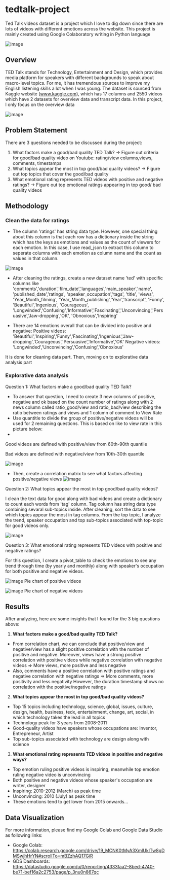 # tedtalk-project
Ted Talk videos dataset is a project which I love to dig down since there are lots of videos with different emotions across the website. This project is mainly created using Google Colaboratory writing in Python language

![image](https://user-images.githubusercontent.com/97778235/158612371-8e9dfe14-82f3-40dc-ae7e-750f50a0c35e.png)

## Overview
TED Talk stands for Technology, Entertainment and Design, which provides media platform for speakers with different backgrounds to speak about macro-level topics. For me, it has tremendous sources to improve my English listening skills a lot when I was young. The dataset is sourced from Kaggle website (www.kaggle.com), which has 17 columns and 2550 videos which have 2 datasets for overview data and transcript data. In this project, I only focus on the overview data

![image](https://user-images.githubusercontent.com/97778235/158615693-ddcdb4db-eaf8-4332-8997-145b8e1c620b.png)

## Problem Statement
There are 3 questions needed to be discussed during the project:
1. What factors make a good/bad quality TED Talk? 
-> Figure out criteria for good/bad quality video on Youtube: rating/view columns,views, comments, timestamps
2. What topics appear the most in top good/bad quality videos?
-> Figure out top topics that cover the good/bad quality
3. What emotional rating represents TED videos with positive and negative ratings?
-> Figure out top emotional ratings appearing in top good/ bad quality videos 

## Methodology

### Clean the data for ratings
+ The column 'ratings' has string data type. However, one special thing about this column is that each row has a dictionary inside the string which has the keys as emotions and values as the count of viewers for each emotion. In this case, I use read_json to extract this column to seperate columns with each emotion as column name and the count as values in that column. 

![image](https://user-images.githubusercontent.com/97778235/158616770-2ff1c84a-2f3c-4f86-b16e-023799361144.png)

+ After cleaning the ratings, create a new dataset name 'ted' with specific columns like 'comments','duration','film_date','languages','main_speaker','name', 'published_date','ratings', 'speaker_occupation','tags',	'title', 'views', 'Year_Month_filming', 'Year_Month_publishing','Year','transcript', 'Funny',	'Beautiful','Ingenious',	'Courageous',	'Longwinded','Confusing','Informative','Fascinating','Unconvincing','Persuasive','Jaw-dropping','OK',	'Obnoxious','Inspiring'

+ There are 14 emotions overall that can be divided into positive and negative: 
Positive videos: 'Beautiful','Inspiring','Funny','Fascinating','Ingenious','Jaw-dropping','Courageous','Persuasive','Informative','OK'
Negative videos: 'Longwinded','Unconvincing','Confusing','Obnoxious'

It is done for cleaning data part. Then, moving on to explorative data analysis part

### Explorative data analysis
Question 1: What factors make a good/bad quality TED Talk?
+ To answer that question, I need to create 3 new columns of positive, negative and ok based on the count number of ratings along with 2 news column called ratio_good/view and ratio_bad/view describing the ratio between ratings and views and 1 column of comment to View Rate
+ Use quantitle to divide the group of positive/negative videos will be used for 2 remaining questions. This is based on like to view rate in this picture below:
+  
Good videos are defined with positive/view from 60th-90th quantile

Bad videos are defined with negative/view from 10th-30th quantile

![image](https://user-images.githubusercontent.com/97778235/158620467-f851036b-1fed-4c41-b3fc-cf6fe790f930.png)

+ Then, create a correlation matrix to see what factors affecting positive/negative views
![image](https://user-images.githubusercontent.com/97778235/158621794-ac94d7ac-3c59-43cc-9cfd-1b93bafe8eb3.png)

Question 2: What topics appear the most in top good/bad quality videos?

I clean the text data for good along with bad videos and create a dictionary to count each words from 'tag' column. Tag column has string data type combining sevaral sub-topics inside. After cleaning, sort the data to see which topics appear the most in tag columns. From the top topic, I analyze the trend, speaker occupation and top sub-topics associated with top-topic for good videos only.

![image](https://user-images.githubusercontent.com/97778235/158626499-ebf34eb9-e878-451b-bddb-02a3f29490c0.png)


Question 3: What emotional rating represents TED videos with positive and negative ratings?

For this question, I create a pivot_table to check the emotions to see any trend through time (by yearly and monthly) along with speaker's occupation for both positive and negative videos.  

![image](https://user-images.githubusercontent.com/97778235/158626627-262e8a93-06a1-4f51-ac4a-ae971ef90253.png)
Pie chart of positive videos

![image](https://user-images.githubusercontent.com/97778235/158626771-0121b158-c471-43dc-a620-02fa0c6e94c2.png)
Pie chart of negative videos
 
## Results
After analyzing, here are some insights that I found for the 3 big questions above:

1. **What factors make a good/bad quality TED Talk?**
+ From correlation chart, we can conclude that positive/view and negative/view has a slight positive correlation with the number of positive and negative. Moreover, views have a strong positive correlation with positive videos while negative correlation with negative videos
=> More views, more positive and less negative
+ Also, comments have a positive correlation with positive ratings and negative correlation with negative ratings => More comments, more positivity and less negativity
However, the duration timestamp shows no correlation with the positive/negative ratings

2. **What topics appear the most in top good/bad quality videos?**
+ Top 15 topics including technology, science, global, issues, culture, design, health, business, tedx, entertainment, change, art, social, in which technology takes the lead in all topics
+ Technology peak for 3 years from 2008-2011
+ Good-quality videos have speakers whose occupations are: Inventor, Entrepreneur, Artist
+ Top sub-topics associated with technology are design along with science

3. **What emotional rating represents TED videos in positive and negative ways?**
+ Top emotion ruling positive videos is inspiring, meanwhile top emotion ruling negative video is unconvincing
+ Both positive and negative videos whose speaker's occupation are writer, designer
+ Inspiring: 2010-2012 (March) as peak time
+ Unconvincing: 2010 (July) as peak time
+ These emotions tend to get lower from 2015 onwards...

## Data Visualization
For more information, please find my Google Colab and Google Data Studio as following links:
+ Google Colab: https://colab.research.google.com/drive/19_MCNK0tMyA3XmlUkITw8gDMSwjhHrYN#scrollTo=mBZzhAQ17GiR
+ GDS Dashboards: https://datastudio.google.com/u/0/reporting/4333faa2-8bed-4740-be71-bef16a2c2753/page/p_3nu0n867qc

